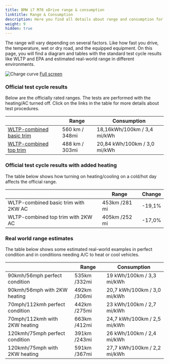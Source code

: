 ```yaml
---
title: BMW i7 M70 xDrive range & consumption
linktitle: Range & Consumption
description: Here you find all details about range and consumption for BMW i7 M70 xDrive.
weight: 9
hidden: true
---
```

<!-- markdownlint-disable MD033 -->
<object type="image/svg+xml" data="../modelnavigation.svg"></object>

The range will vary depending on several factors. Like how fast you drive, the temperature, wet or dry road, and the equipped equipment. On this page, you will find a diagram and tables with the standard test cycle results like WLTP and EPA and estimated real-world range in different environments. 

![Charge curve](../range.svg  "Range information")
[Full screen](../range.svg)

### Official test cycle results

Below are the officially rated ranges. The tests are performed with the heating/AC turned off. Click on the links in the table for more details about test procedures. 

| | Range  | Consumption  |
|----|-----|------|
| [WLTP-combined basic trim](../../../../../guides/understandingrange/wltp/) | 560 km / 348mi |18,16kWh/100km / 3,4 mi/kWh | 
| [WLTP-combined top trim](../../../../../guides/understandingrange/wltp/) | 488 km / 303mi | 20,84 kWh/100km / 3,0 mi/kWh | 

### Official test cycle results with added heating

The table below shows how turning on heating/cooling on a cold/hot day affects the official range. 

| | Range  | Change  |
|----|-----|------|
| WLTP-combined basic trim with 2KW AC | 453km /281 mi | -19,1%|
| WLTP-combined top trim with 2KW AC | 405km /252 mi | -17,0%|

### Real world range estimates

The table below shows some estimated real-world examples in perfect condition and in conditions needing A/C to heat or cool vehicles. 

| | Range  | Consumption  |
|----|-----|------|
| 90kmh/56mph perfect condition | 535km /332mi| 19 kWh/100km / 3,3 mi/kWh |
| 90kmh/56mph with 2KW heating | 492km /306mi| 20,7 kWh/100km / 3,0 mi/kWh |
| 70mph/112kmh perfect condition | 442km /275mi| 23 kWh/100km / 2,7 mi/kWh|
| 70mph/112kmh with 2KW heating | 663km /412mi| 24,7 kWh/100km / 2,5 mi/kWh  |
| 120kmh/75mph perfect condition | 391km /243mi| 26 kWh/100km / 2,4 mi/kWh |
| 120kmh/75mph with 2KW heating | 591km /367mi| 27,7 kWh/100km / 2,2 mi/kWh |
